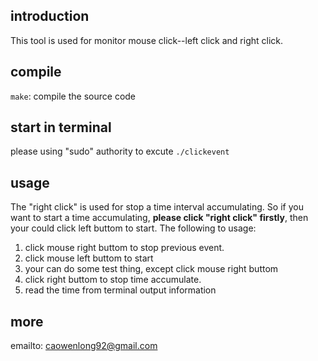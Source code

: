 ## introduction
This tool is used for monitor mouse click--left click and right click.
## compile
`make`: compile the source code

## start in terminal
please using "sudo" authority to excute
`./clickevent`

## usage
The "right click" is used for stop a time interval accumulating. 
So if you want to start a time accumulating, **please click "right click" firstly**, then your could click left buttom to start. The following to usage:
1. click mouse right buttom to stop previous event.
2. click mouse left buttom to start
3. your can do some test thing, except click mouse right buttom
4. click right buttom to stop time accumulate.
5. read the time from terminal output information

## more
emailto: caowenlong92@gmail.com

